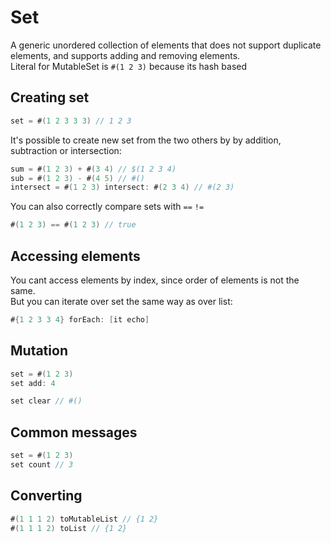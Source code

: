 # Set

A generic unordered collection of elements that does not support duplicate elements, and supports adding and removing elements.  
Literal for MutableSet is `#(1 2 3)` because its hash based

## Creating set
```Scala
set = #(1 2 3 3 3) // 1 2 3
```
It's possible to create new set from the two others by by addition, subtraction or intersection:
```Scala
sum = #(1 2 3) + #(3 4) // $(1 2 3 4)
sub = #(1 2 3) - #(4 5) // #() 
intersect = #(1 2 3) intersect: #(2 3 4) // #(2 3)
```
You can also correctly compare sets with `==` `!=`
```Scala
#(1 2 3) == #(1 2 3) // true
```
## Accessing elements
You cant access elements by index, since order of 
elements is not the same.  
But you can iterate over set the same way as over list:

```Scala
#{1 2 3 3 4} forEach: [it echo] 
```

## Mutation
```Scala
set = #(1 2 3)
set add: 4

set clear // #()
```

## Common messages


```Scala
set = #(1 2 3)
set count // 3
```
## Converting 
```Scala
#(1 1 1 2) toMutableList // {1 2}
#(1 1 1 2) toList // {1 2}
```
